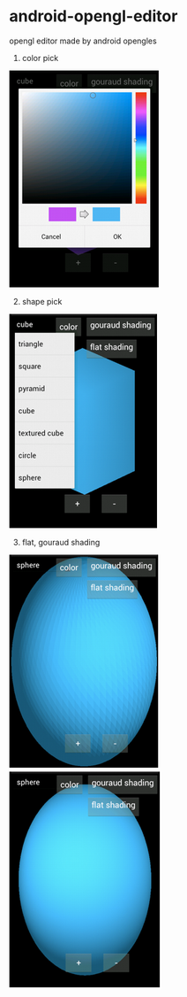 # android-opengl-editor
opengl editor made by android opengles


1. color pick

<img src="https://raw.githubusercontent.com/GwakInyoung/android-opengl-editor/master/picture/colorPick.bmp">

2. shape pick

<img src="https://raw.githubusercontent.com/GwakInyoung/android-opengl-editor/master/picture/shapePick.bmp">

3. flat, gouraud shading

<img src="https://raw.githubusercontent.com/GwakInyoung/android-opengl-editor/master/picture/flatShading.bmp">

<img src="https://raw.githubusercontent.com/GwakInyoung/android-opengl-editor/master/picture/gouraudShading.bmp">

